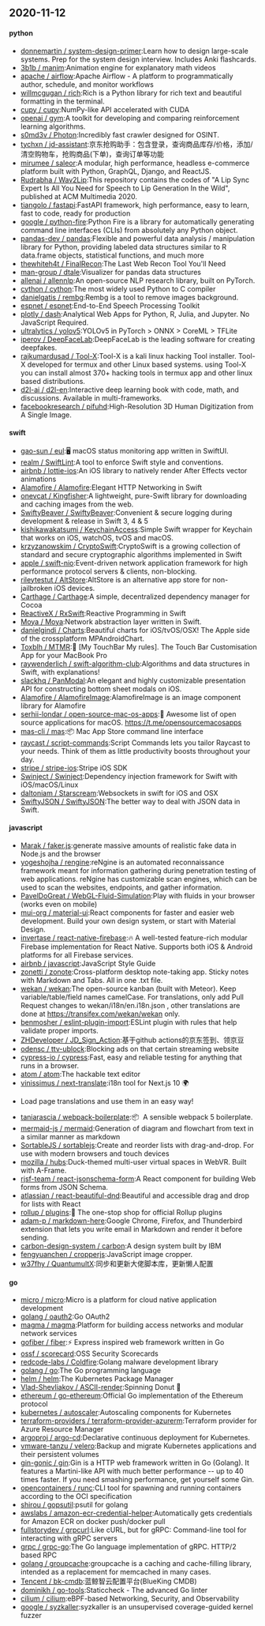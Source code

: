 ## 2020-11-12

#### python
* [donnemartin / system-design-primer](https://github.com/donnemartin/system-design-primer):Learn how to design large-scale systems. Prep for the system design interview. Includes Anki flashcards.
* [3b1b / manim](https://github.com/3b1b/manim):Animation engine for explanatory math videos
* [apache / airflow](https://github.com/apache/airflow):Apache Airflow - A platform to programmatically author, schedule, and monitor workflows
* [willmcgugan / rich](https://github.com/willmcgugan/rich):Rich is a Python library for rich text and beautiful formatting in the terminal.
* [cupy / cupy](https://github.com/cupy/cupy):NumPy-like API accelerated with CUDA
* [openai / gym](https://github.com/openai/gym):A toolkit for developing and comparing reinforcement learning algorithms.
* [s0md3v / Photon](https://github.com/s0md3v/Photon):Incredibly fast crawler designed for OSINT.
* [tychxn / jd-assistant](https://github.com/tychxn/jd-assistant):京东抢购助手：包含登录，查询商品库存/价格，添加/清空购物车，抢购商品(下单)，查询订单等功能
* [mirumee / saleor](https://github.com/mirumee/saleor):A modular, high performance, headless e-commerce platform built with Python, GraphQL, Django, and ReactJS.
* [Rudrabha / Wav2Lip](https://github.com/Rudrabha/Wav2Lip):This repository contains the codes of "A Lip Sync Expert Is All You Need for Speech to Lip Generation In the Wild", published at ACM Multimedia 2020.
* [tiangolo / fastapi](https://github.com/tiangolo/fastapi):FastAPI framework, high performance, easy to learn, fast to code, ready for production
* [google / python-fire](https://github.com/google/python-fire):Python Fire is a library for automatically generating command line interfaces (CLIs) from absolutely any Python object.
* [pandas-dev / pandas](https://github.com/pandas-dev/pandas):Flexible and powerful data analysis / manipulation library for Python, providing labeled data structures similar to R data.frame objects, statistical functions, and much more
* [thewhiteh4t / FinalRecon](https://github.com/thewhiteh4t/FinalRecon):The Last Web Recon Tool You'll Need
* [man-group / dtale](https://github.com/man-group/dtale):Visualizer for pandas data structures
* [allenai / allennlp](https://github.com/allenai/allennlp):An open-source NLP research library, built on PyTorch.
* [cython / cython](https://github.com/cython/cython):The most widely used Python to C compiler
* [danielgatis / rembg](https://github.com/danielgatis/rembg):Rembg is a tool to remove images background.
* [espnet / espnet](https://github.com/espnet/espnet):End-to-End Speech Processing Toolkit
* [plotly / dash](https://github.com/plotly/dash):Analytical Web Apps for Python, R, Julia, and Jupyter. No JavaScript Required.
* [ultralytics / yolov5](https://github.com/ultralytics/yolov5):YOLOv5 in PyTorch > ONNX > CoreML > TFLite
* [iperov / DeepFaceLab](https://github.com/iperov/DeepFaceLab):DeepFaceLab is the leading software for creating deepfakes.
* [rajkumardusad / Tool-X](https://github.com/rajkumardusad/Tool-X):Tool-X is a kali linux hacking Tool installer. Tool-X developed for termux and other Linux based systems. using Tool-X you can install almost 370+ hacking tools in termux app and other linux based distributions.
* [d2l-ai / d2l-en](https://github.com/d2l-ai/d2l-en):Interactive deep learning book with code, math, and discussions. Available in multi-frameworks.
* [facebookresearch / pifuhd](https://github.com/facebookresearch/pifuhd):High-Resolution 3D Human Digitization from A Single Image.

#### swift
* [gao-sun / eul](https://github.com/gao-sun/eul):🖥️
macOS status monitoring app written in SwiftUI.
* [realm / SwiftLint](https://github.com/realm/SwiftLint):A tool to enforce Swift style and conventions.
* [airbnb / lottie-ios](https://github.com/airbnb/lottie-ios):An iOS library to natively render After Effects vector animations
* [Alamofire / Alamofire](https://github.com/Alamofire/Alamofire):Elegant HTTP Networking in Swift
* [onevcat / Kingfisher](https://github.com/onevcat/Kingfisher):A lightweight, pure-Swift library for downloading and caching images from the web.
* [SwiftyBeaver / SwiftyBeaver](https://github.com/SwiftyBeaver/SwiftyBeaver):Convenient & secure logging during development & release in Swift 3, 4 & 5
* [kishikawakatsumi / KeychainAccess](https://github.com/kishikawakatsumi/KeychainAccess):Simple Swift wrapper for Keychain that works on iOS, watchOS, tvOS and macOS.
* [krzyzanowskim / CryptoSwift](https://github.com/krzyzanowskim/CryptoSwift):CryptoSwift is a growing collection of standard and secure cryptographic algorithms implemented in Swift
* [apple / swift-nio](https://github.com/apple/swift-nio):Event-driven network application framework for high performance protocol servers & clients, non-blocking.
* [rileytestut / AltStore](https://github.com/rileytestut/AltStore):AltStore is an alternative app store for non-jailbroken iOS devices.
* [Carthage / Carthage](https://github.com/Carthage/Carthage):A simple, decentralized dependency manager for Cocoa
* [ReactiveX / RxSwift](https://github.com/ReactiveX/RxSwift):Reactive Programming in Swift
* [Moya / Moya](https://github.com/Moya/Moya):Network abstraction layer written in Swift.
* [danielgindi / Charts](https://github.com/danielgindi/Charts):Beautiful charts for iOS/tvOS/OSX! The Apple side of the crossplatform MPAndroidChart.
* [Toxblh / MTMR](https://github.com/Toxblh/MTMR):🌟
[My TouchBar My rules]. The Touch Bar Customisation App for your MacBook Pro
* [raywenderlich / swift-algorithm-club](https://github.com/raywenderlich/swift-algorithm-club):Algorithms and data structures in Swift, with explanations!
* [slackhq / PanModal](https://github.com/slackhq/PanModal):An elegant and highly customizable presentation API for constructing bottom sheet modals on iOS.
* [Alamofire / AlamofireImage](https://github.com/Alamofire/AlamofireImage):AlamofireImage is an image component library for Alamofire
* [serhii-londar / open-source-mac-os-apps](https://github.com/serhii-londar/open-source-mac-os-apps):🚀
Awesome list of open source applications for macOS. https://t.me/opensourcemacosapps
* [mas-cli / mas](https://github.com/mas-cli/mas):📦
Mac App Store command line interface
* [raycast / script-commands](https://github.com/raycast/script-commands):Script Commands lets you tailor Raycast to your needs. Think of them as little productivity boosts throughout your day.
* [stripe / stripe-ios](https://github.com/stripe/stripe-ios):Stripe iOS SDK
* [Swinject / Swinject](https://github.com/Swinject/Swinject):Dependency injection framework for Swift with iOS/macOS/Linux
* [daltoniam / Starscream](https://github.com/daltoniam/Starscream):Websockets in swift for iOS and OSX
* [SwiftyJSON / SwiftyJSON](https://github.com/SwiftyJSON/SwiftyJSON):The better way to deal with JSON data in Swift.

#### javascript
* [Marak / faker.js](https://github.com/Marak/faker.js):generate massive amounts of realistic fake data in Node.js and the browser
* [yogeshojha / rengine](https://github.com/yogeshojha/rengine):reNgine is an automated reconnaissance framework meant for information gathering during penetration testing of web applications. reNgine has customizable scan engines, which can be used to scan the websites, endpoints, and gather information.
* [PavelDoGreat / WebGL-Fluid-Simulation](https://github.com/PavelDoGreat/WebGL-Fluid-Simulation):Play with fluids in your browser (works even on mobile)
* [mui-org / material-ui](https://github.com/mui-org/material-ui):React components for faster and easier web development. Build your own design system, or start with Material Design.
* [invertase / react-native-firebase](https://github.com/invertase/react-native-firebase):🔥
A well-tested feature-rich modular Firebase implementation for React Native. Supports both iOS & Android platforms for all Firebase services.
* [airbnb / javascript](https://github.com/airbnb/javascript):JavaScript Style Guide
* [zonetti / zonote](https://github.com/zonetti/zonote):Cross-platform desktop note-taking app. Sticky notes with Markdown and Tabs. All in one .txt file.
* [wekan / wekan](https://github.com/wekan/wekan):The open-source kanban (built with Meteor). Keep variable/table/field names camelCase. For translations, only add Pull Request changes to wekan/i18n/en.i18n.json , other translations are done at https://transifex.com/wekan/wekan only.
* [benmosher / eslint-plugin-import](https://github.com/benmosher/eslint-plugin-import):ESLint plugin with rules that help validate proper imports.
* [ZHDeveloper / JD_Sign_Action](https://github.com/ZHDeveloper/JD_Sign_Action):基于github actions的京东签到、领京豆
* [odensc / ttv-ublock](https://github.com/odensc/ttv-ublock):Blocking ads on that certain streaming website
* [cypress-io / cypress](https://github.com/cypress-io/cypress):Fast, easy and reliable testing for anything that runs in a browser.
* [atom / atom](https://github.com/atom/atom):The hackable text editor
* [vinissimus / next-translate](https://github.com/vinissimus/next-translate):i18n tool for Next.js 10
🌍
- Load page translations and use them in an easy way!
* [taniarascia / webpack-boilerplate](https://github.com/taniarascia/webpack-boilerplate):📦
‎ A sensible webpack 5 boilerplate.
* [mermaid-js / mermaid](https://github.com/mermaid-js/mermaid):Generation of diagram and flowchart from text in a similar manner as markdown
* [SortableJS / sortablejs](https://github.com/SortableJS/sortablejs):Create and reorder lists with drag-and-drop. For use with modern browsers and touch devices
* [mozilla / hubs](https://github.com/mozilla/hubs):Duck-themed multi-user virtual spaces in WebVR. Built with A-Frame.
* [rjsf-team / react-jsonschema-form](https://github.com/rjsf-team/react-jsonschema-form):A React component for building Web forms from JSON Schema.
* [atlassian / react-beautiful-dnd](https://github.com/atlassian/react-beautiful-dnd):Beautiful and accessible drag and drop for lists with React
* [rollup / plugins](https://github.com/rollup/plugins):🍣
The one-stop shop for official Rollup plugins
* [adam-p / markdown-here](https://github.com/adam-p/markdown-here):Google Chrome, Firefox, and Thunderbird extension that lets you write email in Markdown and render it before sending.
* [carbon-design-system / carbon](https://github.com/carbon-design-system/carbon):A design system built by IBM
* [fengyuanchen / cropperjs](https://github.com/fengyuanchen/cropperjs):JavaScript image cropper.
* [w37fhy / QuantumultX](https://github.com/w37fhy/QuantumultX):同步和更新大佬脚本库，更新懒人配置

#### go
* [micro / micro](https://github.com/micro/micro):Micro is a platform for cloud native application development
* [golang / oauth2](https://github.com/golang/oauth2):Go OAuth2
* [magma / magma](https://github.com/magma/magma):Platform for building access networks and modular network services
* [gofiber / fiber](https://github.com/gofiber/fiber):⚡️
Express inspired web framework written in Go
* [ossf / scorecard](https://github.com/ossf/scorecard):OSS Security Scorecards
* [redcode-labs / Coldfire](https://github.com/redcode-labs/Coldfire):Golang malware development library
* [golang / go](https://github.com/golang/go):The Go programming language
* [helm / helm](https://github.com/helm/helm):The Kubernetes Package Manager
* [Vlad-Shevliakov / ASCII-render](https://github.com/Vlad-Shevliakov/ASCII-render):Spinning Donut
🍩
* [ethereum / go-ethereum](https://github.com/ethereum/go-ethereum):Official Go implementation of the Ethereum protocol
* [kubernetes / autoscaler](https://github.com/kubernetes/autoscaler):Autoscaling components for Kubernetes
* [terraform-providers / terraform-provider-azurerm](https://github.com/terraform-providers/terraform-provider-azurerm):Terraform provider for Azure Resource Manager
* [argoproj / argo-cd](https://github.com/argoproj/argo-cd):Declarative continuous deployment for Kubernetes.
* [vmware-tanzu / velero](https://github.com/vmware-tanzu/velero):Backup and migrate Kubernetes applications and their persistent volumes
* [gin-gonic / gin](https://github.com/gin-gonic/gin):Gin is a HTTP web framework written in Go (Golang). It features a Martini-like API with much better performance -- up to 40 times faster. If you need smashing performance, get yourself some Gin.
* [opencontainers / runc](https://github.com/opencontainers/runc):CLI tool for spawning and running containers according to the OCI specification
* [shirou / gopsutil](https://github.com/shirou/gopsutil):psutil for golang
* [awslabs / amazon-ecr-credential-helper](https://github.com/awslabs/amazon-ecr-credential-helper):Automatically gets credentials for Amazon ECR on docker push/docker pull
* [fullstorydev / grpcurl](https://github.com/fullstorydev/grpcurl):Like cURL, but for gRPC: Command-line tool for interacting with gRPC servers
* [grpc / grpc-go](https://github.com/grpc/grpc-go):The Go language implementation of gRPC. HTTP/2 based RPC
* [golang / groupcache](https://github.com/golang/groupcache):groupcache is a caching and cache-filling library, intended as a replacement for memcached in many cases.
* [Tencent / bk-cmdb](https://github.com/Tencent/bk-cmdb):蓝鲸智云配置平台(BlueKing CMDB)
* [dominikh / go-tools](https://github.com/dominikh/go-tools):Staticcheck - The advanced Go linter
* [cilium / cilium](https://github.com/cilium/cilium):eBPF-based Networking, Security, and Observability
* [google / syzkaller](https://github.com/google/syzkaller):syzkaller is an unsupervised coverage-guided kernel fuzzer
